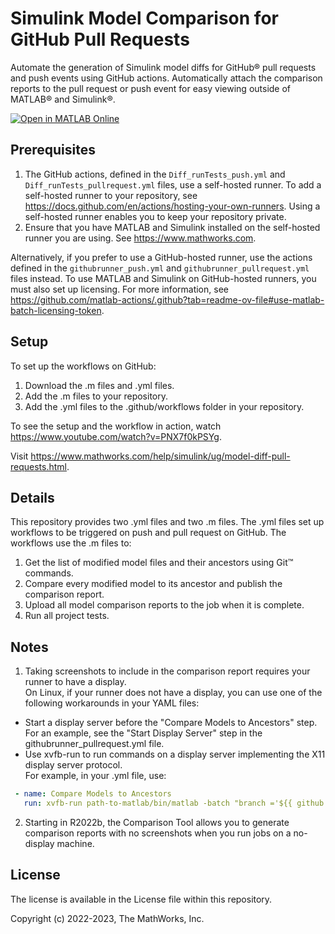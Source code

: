 # Simulink Model Comparison for GitHub Pull Requests
<!-- This is the "Title of the contribution" that was approved during the Community Contribution Review Process --> 

Automate the generation of Simulink model diffs for GitHub® pull requests and push events using GitHub actions. Automatically attach the comparison reports to the pull request or push event for easy viewing outside of MATLAB® and Simulink®.

[![Open in MATLAB Online](https://www.mathworks.com/images/responsive/global/open-in-matlab-online.svg)](https://matlab.mathworks.com/open/github/v1?repo=mathworks/Simulink-Model-Comparison-for-GitHub-Pull-Requests)

## Prerequisites 
1. The GitHub actions, defined in the `Diff_runTests_push.yml` and `Diff_runTests_pullrequest.yml` files, use a self-hosted runner. To add a self-hosted runner to your repository, see https://docs.github.com/en/actions/hosting-your-own-runners.
Using a self-hosted runner enables you to keep your repository private.
2. Ensure that you have MATLAB and Simulink installed on the self-hosted runner you are using. See https://www.mathworks.com.

Alternatively, if you prefer to use a GitHub-hosted runner, use the actions defined in the `githubrunner_push.yml` and `githubrunner_pullrequest.yml` files instead. To use MATLAB and Simulink on GitHub-hosted runners, you must also set up licensing. For more information, see https://github.com/matlab-actions/.github?tab=readme-ov-file#use-matlab-batch-licensing-token.

## Setup 
To set up the workflows on GitHub:
1. Download the .m files and .yml files.
2. Add the .m files to your repository.
3. Add the .yml files to the .github/workflows folder in your repository.

To see the setup and the workflow in action, watch https://www.youtube.com/watch?v=PNX7f0kPSYg.

Visit https://www.mathworks.com/help/simulink/ug/model-diff-pull-requests.html.

## Details
This repository provides two .yml files and two .m files.
The .yml files set up workflows to be triggered on push and pull request on GitHub. 
The workflows use the .m files to:
1) Get the list of modified model files and their ancestors using Git™ commands.
3) Compare every modified model to its ancestor and publish the comparison report.
2) Upload all model comparison reports to the job when it is complete.
3) Run all project tests.

## Notes
1) Taking screenshots to include in the comparison report requires your runner to have a display.  
On Linux, if your runner does not have a display, you can use one of the following workarounds in your YAML files:
- Start a display server before the "Compare Models to Ancestors" step. For an example, see the "Start Display Server" step in the githubrunner_pullrequest.yml file.
- Use xvfb-run to run commands on a display server implementing the X11 display server protocol.  
For example, in your .yml file, use:   
```yaml
 - name: Compare Models to Ancestors  
   run: xvfb-run path-to-matlab/bin/matlab -batch "branch ='${{ github.head_ref }}'; diffGitHub_pullrequest(branch)"
```

2) Starting in R2022b, the Comparison Tool allows you to generate comparison reports with no screenshots when you run jobs on a no-display machine.

## License
The license is available in the License file within this repository.

Copyright (c) 2022-2023, The MathWorks, Inc.
